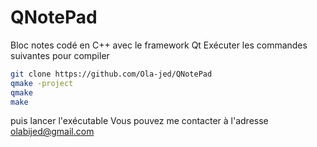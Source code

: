# QNotePad
Bloc notes codé en C++ avec le framework Qt
Exécuter les commandes suivantes pour compiler
```bash
git clone https://github.com/Ola-jed/QNotePad
qmake -project
qmake
make
```
puis lancer l'exécutable
Vous pouvez me contacter à l'adresse olabijed@gmail.com
